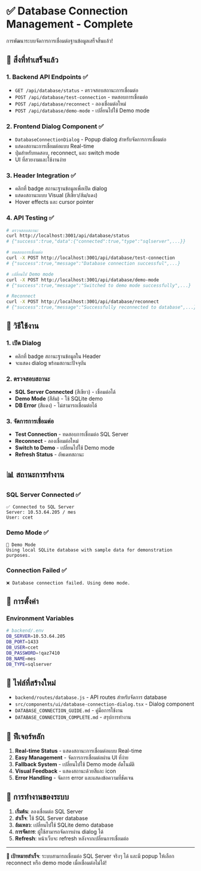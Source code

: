 # ✅ Database Connection Management - Complete

การพัฒนาระบบจัดการการเชื่อมต่อฐานข้อมูลเสร็จสิ้นแล้ว!

## 🎉 สิ่งที่ทำเสร็จแล้ว

### 1. Backend API Endpoints ✅
- `GET /api/database/status` - ตรวจสอบสถานะการเชื่อมต่อ
- `POST /api/database/test-connection` - ทดสอบการเชื่อมต่อ
- `POST /api/database/reconnect` - ลองเชื่อมต่อใหม่
- `POST /api/database/demo-mode` - เปลี่ยนไปใช้ Demo mode

### 2. Frontend Dialog Component ✅
- `DatabaseConnectionDialog` - Popup dialog สำหรับจัดการการเชื่อมต่อ
- แสดงสถานะการเชื่อมต่อแบบ Real-time
- ปุ่มสำหรับทดสอบ, reconnect, และ switch mode
- UI ที่สวยงามและใช้งานง่าย

### 3. Header Integration ✅
- คลิกที่ badge สถานะฐานข้อมูลเพื่อเปิด dialog
- แสดงสถานะแบบ Visual (สีเขียว/ส้ม/แดง)
- Hover effects และ cursor pointer

### 4. API Testing ✅
```bash
# ตรวจสอบสถานะ
curl http://localhost:3001/api/database/status
# {"success":true,"data":{"connected":true,"type":"sqlserver",...}}

# ทดสอบการเชื่อมต่อ
curl -X POST http://localhost:3001/api/database/test-connection
# {"success":true,"message":"Database connection successful",...}

# เปลี่ยนไป Demo mode
curl -X POST http://localhost:3001/api/database/demo-mode
# {"success":true,"message":"Switched to demo mode successfully",...}

# Reconnect
curl -X POST http://localhost:3001/api/database/reconnect
# {"success":true,"message":"Successfully reconnected to database",...}
```

## 🚀 วิธีใช้งาน

### 1. เปิด Dialog
- คลิกที่ badge สถานะฐานข้อมูลใน Header
- จะแสดง dialog พร้อมสถานะปัจจุบัน

### 2. ตรวจสอบสถานะ
- **SQL Server Connected** (สีเขียว) - เชื่อมต่อได้
- **Demo Mode** (สีส้ม) - ใช้ SQLite demo
- **DB Error** (สีแดง) - ไม่สามารถเชื่อมต่อได้

### 3. จัดการการเชื่อมต่อ
- **Test Connection** - ทดสอบการเชื่อมต่อ SQL Server
- **Reconnect** - ลองเชื่อมต่อใหม่
- **Switch to Demo** - เปลี่ยนไปใช้ Demo mode
- **Refresh Status** - อัพเดทสถานะ

## 📊 สถานะการทำงาน

### SQL Server Connected ✅
```
✅ Connected to SQL Server
Server: 10.53.64.205 / mes
User: ccet
```

### Demo Mode ✅
```
🧪 Demo Mode
Using local SQLite database with sample data for demonstration purposes.
```

### Connection Failed ✅
```
❌ Database connection failed. Using demo mode.
```

## 🔧 การตั้งค่า

### Environment Variables
```bash
# backend/.env
DB_SERVER=10.53.64.205
DB_PORT=1433
DB_USER=ccet
DB_PASSWORD=!qaz7410
DB_NAME=mes
DB_TYPE=sqlserver
```

## 📁 ไฟล์ที่สร้างใหม่

- `backend/routes/database.js` - API routes สำหรับจัดการ database
- `src/components/ui/database-connection-dialog.tsx` - Dialog component
- `DATABASE_CONNECTION_GUIDE.md` - คู่มือการใช้งาน
- `DATABASE_CONNECTION_COMPLETE.md` - สรุปการทำงาน

## 🎯 ฟีเจอร์หลัก

1. **Real-time Status** - แสดงสถานะการเชื่อมต่อแบบ Real-time
2. **Easy Management** - จัดการการเชื่อมต่อผ่าน UI ที่ง่าย
3. **Fallback System** - เปลี่ยนไปใช้ Demo mode อัตโนมัติ
4. **Visual Feedback** - แสดงสถานะด้วยสีและ icon
5. **Error Handling** - จัดการ error และแสดงข้อความที่ชัดเจน

## 🔄 การทำงานของระบบ

1. **เริ่มต้น**: ลองเชื่อมต่อ SQL Server
2. **สำเร็จ**: ใช้ SQL Server database
3. **ล้มเหลว**: เปลี่ยนไปใช้ SQLite demo database
4. **การจัดการ**: ผู้ใช้สามารถจัดการผ่าน dialog ได้
5. **Refresh**: หน้าเว็บจะ refresh หลังจากเปลี่ยนการเชื่อมต่อ

---

**🎯 เป้าหมายสำเร็จ**: ระบบสามารถเชื่อมต่อ SQL Server จริงๆ ได้ และมี popup ให้เลือก reconnect หรือ demo mode เมื่อเชื่อมต่อไม่ได้!
